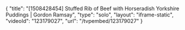 {
    "title": "[1508428454] Stuffed Rib of Beef with Horseradish Yorkshire Puddings | Gordon Ramsay",
    "type": "solo",
    "layout": "iframe-static",
    "videoId": "123179027",
    "url": "\/tvpembed\/123179027"
}